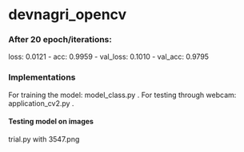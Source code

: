 # devnagri_opencv
### After 20 epoch/iterations:
loss: 0.0121 - acc: 0.9959 - val_loss: 0.1010 - val_acc: 0.9795

### Implementations
For training the model: model_class.py .
For testing through webcam: application_cv2.py .

#### Testing model on images
trial.py with 3547.png

